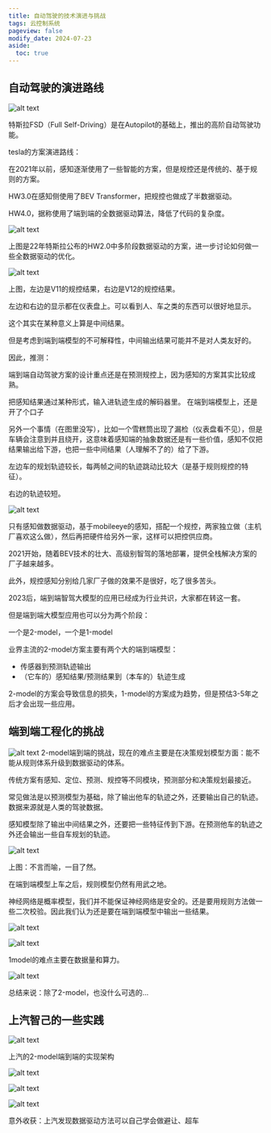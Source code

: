 ```yaml
---
title: 自动驾驶的技术演进与挑战
tags: 云控制系统
pageview: false
modify_date: 2024-07-23
aside:
  toc: true
---
```


<!--more-->

## 自动驾驶的演进路线

![alt text](/img/2024-07-23-AutoDriveTechChallenge/image-33.png)

特斯拉FSD（Full Self-Driving）是在Autopilot的基础上，推出的高阶自动驾驶功能。

tesla的方案演进路线：

在2021年以前，感知逐渐使用了一些智能的方案，但是规控还是传统的、基于规则的方案。

HW3.0在感知侧使用了BEV Transformer，把规控也做成了半数据驱动。

HW4.0，据称使用了端到端的全数据驱动算法，降低了代码的复杂度。

![alt text](/img/2024-07-23-AutoDriveTechChallenge/image-34.png)

上图是22年特斯拉公布的HW2.0中多阶段数据驱动的方案，进一步讨论如何做一些全数据驱动的优化。

![alt text](/img/2024-07-23-AutoDriveTechChallenge/image-35.png)

上图，左边是V11的规控结果，右边是V12的规控结果。

左边和右边的显示都在仪表盘上。可以看到人、车之类的东西可以很好地显示。

这个其实在某种意义上算是中间结果。

但是考虑到端到端模型的不可解释性，中间输出结果可能并不是对人类友好的。

因此，推测：

端到端自动驾驶方案的设计重点还是在预测规控上，因为感知的方案其实比较成熟。

把感知结果通过某种形式，输入进轨迹生成的解码器里。
在端到端模型上，还是开了个口子

另外一个事情（在图里没写），比如一个雪糕筒出现了漏检（仪表盘看不见），但是车辆会注意到并且绕开，这意味着感知端的抽象数据还是有一些价值，感知不仅把结果输出给下游，也把一些中间结果（人理解不了的）给了下游。

左边车的规划轨迹较长，每两帧之间的轨迹跳动比较大（是基于规则规控的特征）。

右边的轨迹较短。

![alt text](/img/2024-07-23-AutoDriveTechChallenge/image-36.png)

只有感知做数据驱动，基于mobileeye的感知，搭配一个规控，两家独立做（主机厂喜欢这么做），然后再把硬件给另外一家，这样可以把控供应商。

2021开始，随着BEV技术的壮大、高级别智驾的落地部署，提供全栈解决方案的厂子越来越多。

此外，规控感知分别给几家厂子做的效果不是很好，吃了很多苦头。

2023后，端到端智驾大模型的应用已经成为行业共识，大家都在转这一套。

但是端到端大模型应用也可以分为两个阶段：

一个是2-model，一个是1-model

业界主流的2-model方案主要有两个大的端到端模型：
* 传感器到预测轨迹输出
* （它车的）感知结果/预测结果到（本车的）轨迹生成


2-model的方案会导致信息的损失，1-model的方案成为趋势，但是预估3-5年之后才会出现一些应用。

## 端到端工程化的挑战

![alt text](/img/2024-07-23-AutoDriveTechChallenge/image-37.png)
2-model端到端的挑战，现在的难点主要是在决策规划模型方面：能不能从规则体系升级到数据驱动的体系。

传统方案有感知、定位、预测、规控等不同模块，预测部分和决策规划最接近。

常见做法是以预测模型为基础，除了输出他车的轨迹之外，还要输出自己的轨迹。数据来源就是人类的驾驶数据。

感知模型除了输出中间结果之外，还要把一些特征传到下游。在预测他车的轨迹之外还会输出一些自车规划的轨迹。

![alt text](/img/2024-07-23-AutoDriveTechChallenge/image-38.png)

上图：不言而喻，一目了然。

在端到端模型上车之后，规则模型仍然有用武之地。

神经网络是概率模型，我们并不能保证神经网络是安全的。还是要用规则方法做一些二次校验。因此我们认为还是要在端到端模型中输出一些结果。

![alt text](/img/2024-07-23-AutoDriveTechChallenge/image-39.png)

![alt text](/img/2024-07-23-AutoDriveTechChallenge/image-40.png)

1model的难点主要在数据量和算力。

![alt text](/img/2024-07-23-AutoDriveTechChallenge/image-41.png)

总结来说：除了2-model，也没什么可选的...

## 上汽智己的一些实践

![alt text](/img/2024-07-23-AutoDriveTechChallenge/image-42.png)

上汽的2-model端到端的实现架构

![alt text](/img/2024-07-23-AutoDriveTechChallenge/image-43.png)

![alt text](/img/2024-07-23-AutoDriveTechChallenge/image-44.png)

![alt text](/img/2024-07-23-AutoDriveTechChallenge/image-45.png)

意外收获：上汽发现数据驱动方法可以自己学会做避让、超车
